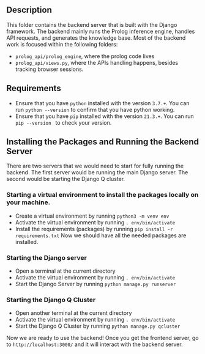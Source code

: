 ## Description
This folder contains the backend server that is built with the Django framework. The backend mainly runs the Prolog inference engine, handles API requests, and generates the knowledge base. Most of the backend work is focused within the following folders:
- `prolog_api/prolog_engine`, where the prolog code lives
- `prolog_api/views.py`, where the APIs handling happens, besides tracking browser sessions.

## Requirements
- Ensure that you have `python` installed with the version `3.7.+`. You can run `python --version` to confirm that you have python working. 
- Ensure that you have `pip` installed with the version `21.3.+`. You can run `pip --version ` to check your version. 

## Installing the Packages and Running the Backend Server

There are two servers that we would need to start for fully running the backend. The first server would be running the main Django server. The second would be starting the Django Q cluster. 

### Starting a virtual environment to install the packages locally on your machine. 
- Create a virtual environment by running `python3 -m venv env`
- Activate the virtual environment by running `. env/bin/activate`
- Install the requirements (packages) by running `pip install -r requirements.txt`
Now we should have all the needed packages are installed.

### Starting the Django server
- Open a terminal at the current directory
- Activate the virtual environment by running `. env/bin/activate`
- Start the Django Server by running `python manage.py runserver`
### Starting the Django Q Cluster
- Open another terminal at the current directory
- Activate the virtual environment by running `. env/bin/activate`
- Start the Django Q Cluster by running `python manage.py qcluster`

Now we are ready to use the backend! Once you get the frontend server, go to `http://localhost:3000/` and it will interact with the backend server.  